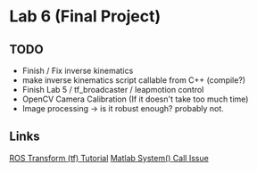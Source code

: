 # Lab 6 (Final Project)
## TODO 
- Finish / Fix inverse kinematics
 - make inverse kinematics script callable from C++ (compile?)
- Finish Lab 5 / tf_broadcaster / leapmotion control
- OpenCV Camera Calibration (If it doesn't take too much time)
- Image processing -> is it robust enough? probably not.
  
## Links
[ROS Transform (tf) Tutorial](http://wiki.ros.org/navigation/Tutorials/RobotSetup/TF)
[Matlab System() Call Issue](https://www.mathworks.com/matlabcentral/answers/329796-issue-with-libstdc-so-6)

